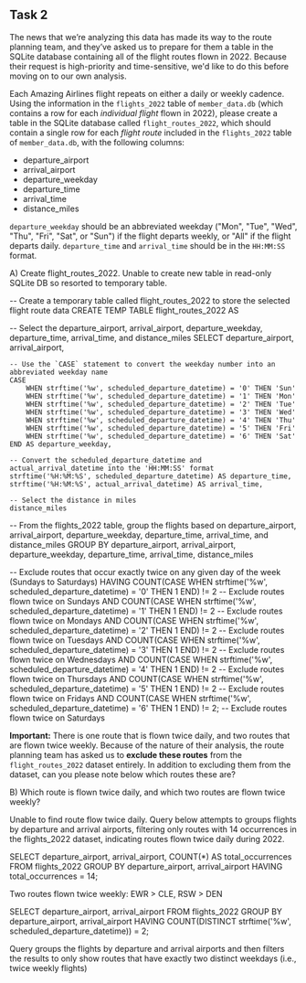 ## Task 2

The news that we’re analyzing this data has made its way to the route planning team, and they’ve asked us to prepare for them a table in the SQLite database containing all of the flight routes flown in 2022. Because their request is high-priority and time-sensitive, we'd like to do this before moving on to our own analysis.

Each Amazing Airlines flight repeats on either a daily or weekly cadence. Using the information in the `flights_2022` table of `member_data.db` (which contains a row for each *individual flight* flown in 2022), please create a table in the SQLite database called `flight_routes_2022`, which should contain a single row for each *flight route* included in the `flights_2022` table of `member_data.db`, with the following columns:

- departure_airport
- arrival_airport
- departure_weekday
- departure_time
- arrival_time
- distance_miles

`departure_weekday` should be an abbreviated weekday ("Mon", "Tue", "Wed", "Thu", "Fri", "Sat", or "Sun") if the flight departs weekly, or "All" if the flight departs daily. `departure_time` and `arrival_time` should be in the `HH:MM:SS` format.


A) Create flight_routes_2022. Unable to create new table in read-only SQLite DB so resorted to temporary table.

-- Create a temporary table called flight_routes_2022 to store the selected flight route data
CREATE TEMP TABLE flight_routes_2022 AS

-- Select the departure_airport, arrival_airport, departure_weekday, departure_time, arrival_time, and distance_miles
SELECT
    departure_airport,
    arrival_airport,

    -- Use the `CASE` statement to convert the weekday number into an abbreviated weekday name
    CASE
        WHEN strftime('%w', scheduled_departure_datetime) = '0' THEN 'Sun'
        WHEN strftime('%w', scheduled_departure_datetime) = '1' THEN 'Mon'
        WHEN strftime('%w', scheduled_departure_datetime) = '2' THEN 'Tue'
        WHEN strftime('%w', scheduled_departure_datetime) = '3' THEN 'Wed'
        WHEN strftime('%w', scheduled_departure_datetime) = '4' THEN 'Thu'
        WHEN strftime('%w', scheduled_departure_datetime) = '5' THEN 'Fri'
        WHEN strftime('%w', scheduled_departure_datetime) = '6' THEN 'Sat'
    END AS departure_weekday,

    -- Convert the scheduled_departure_datetime and actual_arrival_datetime into the 'HH:MM:SS' format
    strftime('%H:%M:%S', scheduled_departure_datetime) AS departure_time,
    strftime('%H:%M:%S', actual_arrival_datetime) AS arrival_time,

    -- Select the distance in miles
    distance_miles

-- From the flights_2022 table, group the flights based on departure_airport, arrival_airport, departure_weekday, departure_time, arrival_time, and distance_miles
GROUP BY departure_airport, arrival_airport, departure_weekday, departure_time, arrival_time, distance_miles

-- Exclude routes that occur exactly twice on any given day of the week (Sundays to Saturdays)
HAVING
    COUNT(CASE WHEN strftime('%w', scheduled_departure_datetime) = '0' THEN 1 END) != 2 -- Exclude routes flown twice on Sundays
    AND COUNT(CASE WHEN strftime('%w', scheduled_departure_datetime) = '1' THEN 1 END) != 2 -- Exclude routes flown twice on Mondays
    AND COUNT(CASE WHEN strftime('%w', scheduled_departure_datetime) = '2' THEN 1 END) != 2 -- Exclude routes flown twice on Tuesdays
    AND COUNT(CASE WHEN strftime('%w', scheduled_departure_datetime) = '3' THEN 1 END) != 2 -- Exclude routes flown twice on Wednesdays
    AND COUNT(CASE WHEN strftime('%w', scheduled_departure_datetime) = '4' THEN 1 END) != 2 -- Exclude routes flown twice on Thursdays
    AND COUNT(CASE WHEN strftime('%w', scheduled_departure_datetime) = '5' THEN 1 END) != 2 -- Exclude routes flown twice on Fridays
    AND COUNT(CASE WHEN strftime('%w', scheduled_departure_datetime) = '6' THEN 1 END) != 2; -- Exclude routes flown twice on Saturdays




**Important:** There is one route that is flown twice daily, and two routes that are flown twice weekly. Because of the nature of their analysis, the route planning team has asked us to **exclude these routes** from the `flight_routes_2022` dataset entirely. In addition to excluding them from the dataset, can you please note below which routes these are?

B) Which route is flown twice daily, and which two routes are flown twice weekly?
    
Unable to find route flow twice daily. Query below attempts to groups flights by departure and arrival airports, filtering only routes with 14 occurrences in the flights_2022 dataset, indicating routes flown twice daily during 2022. 

SELECT
    departure_airport,
    arrival_airport,
    COUNT(*) AS total_occurrences
FROM flights_2022
GROUP BY departure_airport, arrival_airport
HAVING total_occurrences = 14;

Two routes flown twice weekly: EWR > CLE, RSW > DEN

SELECT
    departure_airport,
    arrival_airport
FROM flights_2022
GROUP BY departure_airport, arrival_airport
HAVING COUNT(DISTINCT strftime('%w', scheduled_departure_datetime)) = 2;

Query groups the flights by departure and arrival airports and then filters the results to only show routes that have exactly two distinct weekdays (i.e., twice weekly flights)


